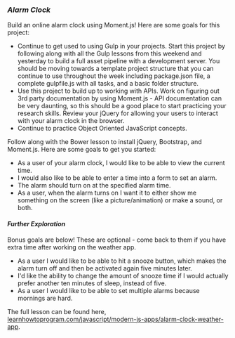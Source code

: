### _Alarm Clock_
Build an online alarm clock using Moment.js! Here are some goals for this project:

* Continue to get used to using Gulp in your projects. Start this project by following along with all the Gulp lessons from this weekend and yesterday to build a full asset pipeline with a development server. You should be moving towards a template project structure that you can continue to use throughout the week including package.json file, a complete gulpfile.js with all tasks, and a basic folder structure.
* Use this project to build up to working with APIs. Work on figuring out 3rd party documentation by using Moment.js - API documentation can be very daunting, so this should be a good place to start practicing your research skills.
Review your jQuery for allowing your users to interact with your alarm clock in the browser.
* Continue to practice Object Oriented JavaScript concepts.

Follow along with the Bower lesson to install jQuery, Bootstrap, and Moment.js. Here are some goals to get you started:

* As a user of your alarm clock, I would like to be able to view the current time.
* I would also like to be able to enter a time into a form to set an alarm.
* The alarm should turn on at the specified alarm time.
* As a user, when the alarm turns on I want it to either show me something on the screen (like a picture/animation) or make a sound, or both.

#### _Further Exploration_

Bonus goals are below! These are optional - come back to them if you have extra time after working on the weather app.

* As a user I would like to be able to hit a snooze button, which makes the alarm turn off and then be activated again five minutes later.
* I'd like the ability to change the amount of snooze time if I would actually prefer another ten minutes of sleep, instead of five.
* As a user I would like to be able to set multiple alarms because mornings are hard.

The full lesson can be found here, <a href="https://www.learnhowtoprogram.com/javascript/modern-js-apps/alarm-clock-weather-app">learnhowtoprogram.com/javascript/modern-js-apps/alarm-clock-weather-app</a>.
